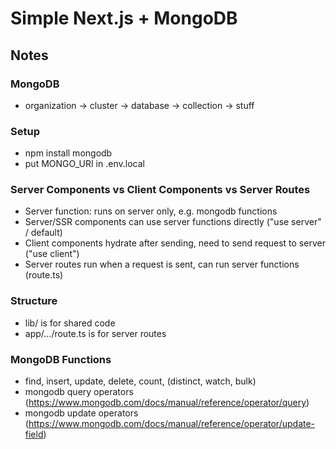 # Simple Next.js + MongoDB

## Notes

### MongoDB

- organization -> cluster -> database -> collection -> stuff

### Setup

- npm install mongodb
- put MONGO_URI in .env.local

### Server Components vs Client Components vs Server Routes

- Server function: runs on server only, e.g. mongodb functions
- Server/SSR components can use server functions directly ("use server" / default)
- Client components hydrate after sending, need to send request to server ("use client")
- Server routes run when a request is sent, can run server functions (route.ts)

### Structure

- lib/ is for shared code
- app/.../route.ts is for server routes

### MongoDB Functions

- find, insert, update, delete, count, (distinct, watch, bulk)
- mongodb query operators (https://www.mongodb.com/docs/manual/reference/operator/query)
- mongodb update operators (https://www.mongodb.com/docs/manual/reference/operator/update-field)
